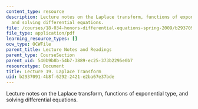 ```yaml
---
content_type: resource
description: Lecture notes on the Laplace transform, functions of exponential type,
  and solving differential equations.
file: /courses/18-034-honors-differential-equations-spring-2009/b29370914b8f62922421e2ba67e37bde_MIT18_034s09_lec19.pdf
file_type: application/pdf
learning_resource_types: []
ocw_type: OCWFile
parent_title: Lecture Notes and Readings
parent_type: CourseSection
parent_uid: 540b9b8b-54b7-3889-ec25-373b2295e0b7
resourcetype: Document
title: Lecture 19. Laplace Transform
uid: b2937091-4b8f-6292-2421-e2ba67e37bde
---
```

Lecture notes on the Laplace transform, functions of exponential type, and solving differential equations.

